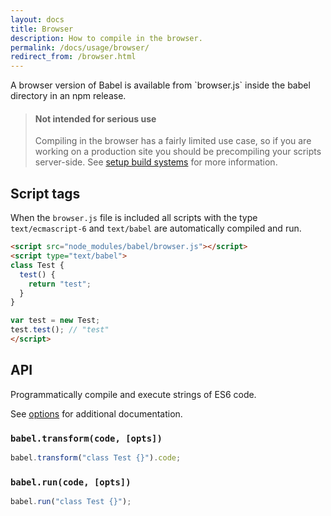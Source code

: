 ```yaml
---
layout: docs
title: Browser
description: How to compile in the browser.
permalink: /docs/usage/browser/
redirect_from: /browser.html
---
```


<p class="lead">
  A browser version of Babel is available from `browser.js` inside the babel
  directory in an npm release.
</p>

<blockquote class="babel-callout babel-callout-warning">
  <h4>Not intended for serious use</h4>
  <p>
    Compiling in the browser has a fairly limited use case, so if you are
    working on a production site you should be precompiling your scripts
    server-side. See <a href="/docs/using-babel/#build-systems">setup build systems</a>
    for more information.
  </p>
</blockquote>

## Script tags

When the `browser.js` file is included all scripts with the type
`text/ecmascript-6` and `text/babel` are automatically compiled and run.

```html
<script src="node_modules/babel/browser.js"></script>
<script type="text/babel">
class Test {
  test() {
    return "test";
  }
}

var test = new Test;
test.test(); // "test"
</script>
```

## API

Programmatically compile and execute strings of ES6 code.

See [options](/docs/usage/options/) for additional documentation.

### `babel.transform(code, [opts])`

```js
babel.transform("class Test {}").code;
```

### `babel.run(code, [opts])`

````js
babel.run("class Test {}");
````
